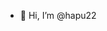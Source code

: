 - 👋 Hi, I’m @hapu22

<!---
hapu22/hapu22 is a ✨ special ✨ repository because its `README.md` (this file) appears on your GitHub profile.
You can click the Preview link to take a look at your changes.
--->
